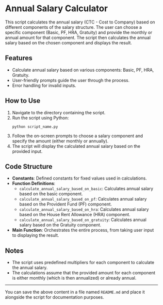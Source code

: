 # Annual Salary Calculator

This script calculates the annual salary (CTC - Cost to Company) based on different components of the salary structure. The user can choose a specific component (Basic, PF, HRA, Gratuity) and provide the monthly or annual amount for that component. The script then calculates the annual salary based on the chosen component and displays the result.

## Features

- Calculate annual salary based on various components: Basic, PF, HRA, Gratuity.
- User-friendly prompts guide the user through the process.
- Error handling for invalid inputs.

## How to Use

1. Navigate to the directory containing the script.
2. Run the script using Python:
   ```
   python script_name.py
   ```
3. Follow the on-screen prompts to choose a salary component and specify the amount (either monthly or annually).
4. The script will display the calculated annual salary based on the provided input.

## Code Structure

- **Constants**: Defined constants for fixed values used in calculations.
- **Function Definitions**:
   - `calculate_annual_salary_based_on_basic`: Calculates annual salary based on the basic component.
   - `calculate_annual_salary_based_on_pf`: Calculates annual salary based on the Provident Fund (PF) component.
   - `calculate_annual_salary_based_on_hra`: Calculates annual salary based on the House Rent Allowance (HRA) component.
   - `calculate_annual_salary_based_on_gratuity`: Calculates annual salary based on the Gratuity component.
- **Main Function**: Orchestrates the entire process, from taking user input to displaying the result.

## Notes

- The script uses predefined multipliers for each component to calculate the annual salary.
- The calculations assume that the provided amount for each component is either monthly (which is then annualized) or already annual.

---

You can save the above content in a file named `README.md` and place it alongside the script for documentation purposes.
